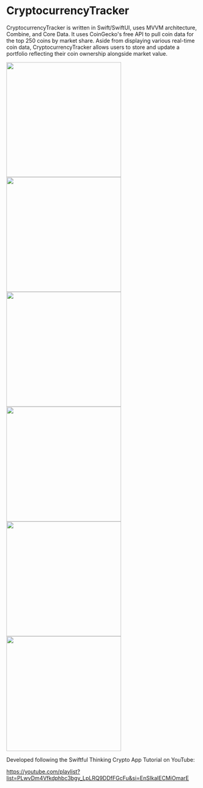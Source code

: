 # CryptocurrencyTracker

CryptocurrencyTracker is written in Swift/SwiftUI, uses MVVM architecture, Combine, and Core Data. It uses CoinGecko's free API to pull coin data for the top 250 coins by market share. Aside from displaying various real-time coin data, CryptocurrencyTracker allows users to store and update a portfolio reflecting their coin ownership alongside market value.

<img src="https://github.com/berkaytncl/CryptocurrencyTracker/assets/98055405/b4dbfda7-dd19-4ced-8243-bc64b820ba9e" width="300"/>
<img src="https://github.com/berkaytncl/CryptocurrencyTracker/assets/98055405/0f2e446d-bf4d-4e8c-a997-a1afe022b368" width="300"/>
<img src="https://github.com/berkaytncl/CryptocurrencyTracker/assets/98055405/3dbb51f1-f096-4bc5-bb00-619a1fbc6217" width="300"/>
<img src="https://github.com/berkaytncl/CryptocurrencyTracker/assets/98055405/c3004521-4c7d-4494-9ade-fe6f8ef0a1f0" width="300"/>
<img src="https://github.com/berkaytncl/CryptocurrencyTracker/assets/98055405/e0731bb9-bac6-4dd1-8ea0-d893ebc57a9f" width="300"/>
<img src="https://github.com/berkaytncl/CryptocurrencyTracker/assets/98055405/519bc4e6-5908-4544-8abb-658b56ce02ef" width="300"/>

Developed following the Swiftful Thinking Crypto App Tutorial on YouTube:

https://youtube.com/playlist?list=PLwvDm4Vfkdphbc3bgy_LpLRQ9DDfFGcFu&si=EnSIkaIECMiOmarE
